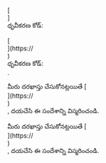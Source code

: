 [<br host>]<br action>ధృవీకరణ కోడ్:<br code>

[<br host>](https://<br host>)<br action>ధృవీకరణ కోడ్:<br code>.

మీరు దరఖాస్తు చేసుకోనట్లయితే [<br host>](https://<br host>)<br action>, దయచేసి ఈ సందేశాన్ని విస్మరించండి.

మీరు దరఖాస్తు చేసుకోనట్లయితే [<br host>](https://<br host>)<br action>, దయచేసి ఈ సందేశాన్ని విస్మరించండి.

